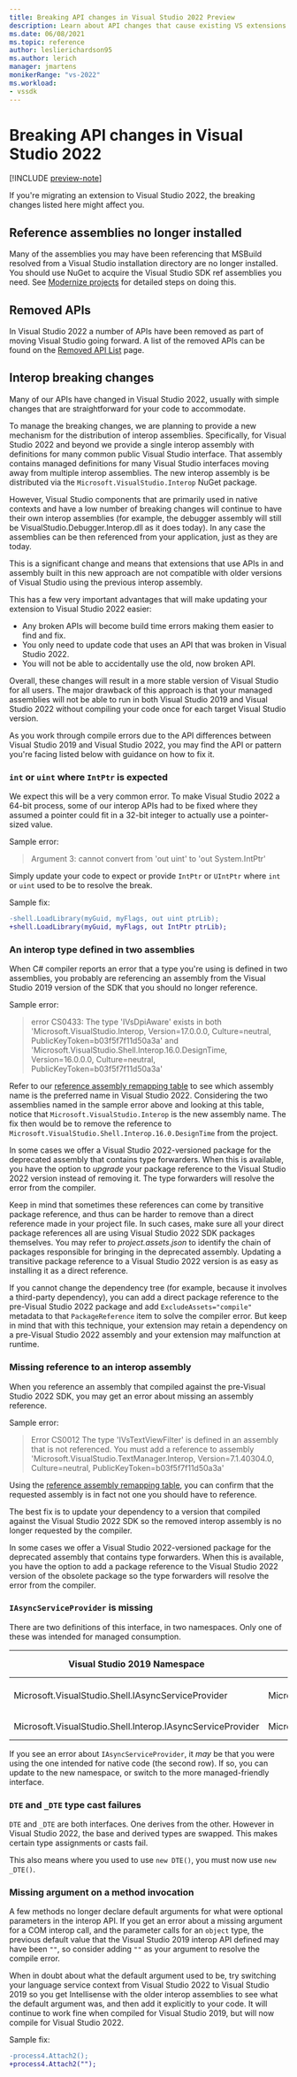 ```yaml
---
title: Breaking API changes in Visual Studio 2022 Preview
description: Learn about API changes that cause existing VS extensions to fail to compile when migrating extensions to Visual Studio 2022 Preview.
ms.date: 06/08/2021
ms.topic: reference
author: leslierichardson95
ms.author: lerich
manager: jmartens
monikerRange: "vs-2022"
ms.workload:
- vssdk
---
```

# Breaking API changes in Visual Studio 2022

[!INCLUDE [preview-note](../includes/preview-note.md)]

If you're migrating an extension to Visual Studio 2022, the breaking changes listed here might affect you.

## Reference assemblies no longer installed

Many of the assemblies you may have been referencing that MSBuild resolved from a Visual Studio installation directory are no longer installed. You should use NuGet to acquire the Visual Studio SDK ref assemblies you need. See [Modernize projects](update-visual-studio-extension.md#modernize-your-vsix-project) for detailed steps on doing this.

## Removed APIs

In Visual Studio 2022 a number of APIs have been removed as part of moving Visual Studio going forward. A list of the removed APIs can be found on the [Removed API List](removed-api-list.md) page.

## Interop breaking changes

Many of our APIs have changed in Visual Studio 2022, usually with simple changes that are straightforward for your code to accommodate.

To manage the breaking changes, we are planning to provide a new mechanism for the distribution of interop assemblies. Specifically, for
Visual Studio 2022 and beyond we provide a single interop assembly with definitions for many common public Visual Studio interface. That
assembly contains managed definitions for many Visual Studio interfaces moving away from multiple interop assemblies. The new interop
assembly is be distributed via the `Microsoft.VisualStudio.Interop` NuGet package.

However, Visual Studio components that are primarily used in native contexts and have a low number of breaking changes will continue to have
their own interop assemblies (for example, the debugger assembly will still be VisualStudio.Debugger.Interop.dll as it does today). In any case the assemblies can be then referenced from your application, just as they are today.

This is a significant change and means that extensions that use APIs in and assembly built in this new approach are not compatible with older
versions of Visual Studio using the previous interop assembly.

This has a few very important advantages that will make updating your extension to Visual Studio 2022 easier:

- Any broken APIs will become build time errors making them easier to find and fix.
- You only need to update code that uses an API that was broken in Visual Studio 2022.
- You will not be able to accidentally use the old, now broken API.

Overall, these changes will result in a more stable version of Visual Studio for all users. The major drawback of this approach is that your
managed assemblies will not be able to run in both Visual Studio 2019 and Visual Studio 2022 without compiling your code once for each target Visual Studio version.

As you work through compile errors due to the API differences between Visual Studio 2019 and Visual Studio 2022, you may find the API or pattern you're facing listed below with guidance on how to fix it.

### `int` or `uint` where `IntPtr` is expected

We expect this will be a very common error. To make Visual Studio 2022 a 64-bit process, some of our interop APIs had to be fixed
where they assumed a pointer could fit in a 32-bit integer to actually use a pointer-sized value.

Sample error:

> Argument 3: cannot convert from 'out uint' to 'out System.IntPtr'

Simply update your code to expect or provide `IntPtr` or `UIntPtr` where `int` or `uint` used to be to resolve the break.

Sample fix:

```diff
-shell.LoadLibrary(myGuid, myFlags, out uint ptrLib);
+shell.LoadLibrary(myGuid, myFlags, out IntPtr ptrLib);
```

### An interop type defined in two assemblies

When C# compiler reports an error that a type you're using is defined in two assemblies, you probably are referencing an assembly from the Visual Studio 2019 version of the SDK that you should no longer reference.

Sample error:

> error CS0433: The type 'IVsDpiAware' exists in both 'Microsoft.VisualStudio.Interop, Version=17.0.0.0, Culture=neutral, PublicKeyToken=b03f5f7f11d50a3a' and 'Microsoft.VisualStudio.Shell.Interop.16.0.DesignTime, Version=16.0.0.0, Culture=neutral, PublicKeyToken=b03f5f7f11d50a3a'

Refer to our [reference assembly remapping table](migrated-assemblies.md) to see which assembly name is the preferred name in Visual Studio 2022.
Considering the two assemblies named in the sample error above and looking at this table, notice that `Microsoft.VisualStudio.Interop` is the new assembly name. The fix then would be to remove the reference to `Microsoft.VisualStudio.Shell.Interop.16.0.DesignTime` from the project.

In some cases we offer a Visual Studio 2022-versioned package for the deprecated assembly that contains type forwarders. When this is available, you have the option to *upgrade* your package reference to the Visual Studio 2022 version instead of removing it. The type forwarders will resolve the error from the compiler.

Keep in mind that sometimes these references can come by transitive package reference, and thus can be harder to remove than a direct reference made in your project file. In such cases, make sure all your direct package references all are using Visual Studio 2022 SDK packages themselves. You may refer to *project.assets.json* to identify the chain of packages responsible for bringing in the deprecated assembly. Updating a transitive package reference to a Visual Studio 2022 version is as easy as installing it as a direct reference.

If you cannot change the dependency tree (for example, because it involves a third-party dependency), you can add a direct package reference to the pre-Visual Studio 2022 package and add `ExcludeAssets="compile"` metadata to that `PackageReference` item to solve the compiler error. But keep in mind that with this technique, your extension may retain a dependency on a pre-Visual Studio 2022 assembly and your extension may malfunction at runtime.

### Missing reference to an interop assembly

When you reference an assembly that compiled against the pre-Visual Studio 2022 SDK, you may get an error about missing an assembly reference.

Sample error:

> Error CS0012 The type 'IVsTextViewFilter' is defined in an assembly that is not referenced. You must add a reference to assembly 'Microsoft.VisualStudio.TextManager.Interop, Version=7.1.40304.0, Culture=neutral, PublicKeyToken=b03f5f7f11d50a3a'

Using the [reference assembly remapping table](migrated-assemblies.md), you can confirm that the requested assembly is in fact not one you should have to reference.

The best fix is to update your dependency to a version that compiled against the Visual Studio 2022 SDK so the removed interop assembly is no longer requested by the compiler.

In some cases we offer a Visual Studio 2022-versioned package for the deprecated assembly that contains type forwarders. When this is available, you have the option to add a package reference to the Visual Studio 2022 version of the obsolete package so the type forwarders will resolve the error from the compiler.

### `IAsyncServiceProvider` is missing

There are two definitions of this interface, in two namespaces. Only one of these was intended for managed consumption.

Visual Studio 2019 Namespace | Visual Studio 2022 Namespace | Intended use
--|--|--
Microsoft.VisualStudio.Shell.IAsyncServiceProvider | Microsoft.VisualStudio.Shell.IAsyncServiceProvider | Managed code consumption
Microsoft.VisualStudio.Shell.Interop.IAsyncServiceProvider | Microsoft.VisualStudio.Shell.COMAsyncServiceProvider.IAsyncServiceProvider | low-level interop only

If you see an error about `IAsyncServiceProvider`, it *may* be that you were using the one intended for native code (the second row).
If so, you can update to the new namespace, or switch to the more managed-friendly interface.

### `DTE` and `_DTE` type cast failures

`DTE` and `_DTE` are both interfaces. One derives from the other. However in Visual Studio 2022, the base and derived types are swapped.
This makes certain type assignments or casts fail.

This also means where you used to use `new DTE()`, you must now use `new _DTE()`.

### Missing argument on a method invocation

A few methods no longer declare default arguments for what were optional parameters in the interop API.
If you get an error about a missing argument for a COM interop call, and the parameter calls for an `object` type, the previous default value that the Visual Studio 2019 interop API defined may have been `""`, so consider adding `""` as your argument
to resolve the compile error.

When in doubt about what the default argument used to be, try switching your language service context from Visual Studio 2022 to Visual Studio 2019 so you get Intellisense with the older interop assemblies to see what the default argument was, and then add it explicitly to your code. It will continue to work fine when compiled for Visual Studio 2019, but will now compile for Visual Studio 2022.

Sample fix:

```diff
-process4.Attach2();
+process4.Attach2("");
```
